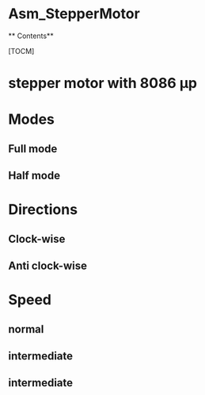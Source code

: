 # Asm_StepperMotor
 ** Contents**

[TOCM]
# stepper motor with 8086 µp
# Modes 
## Full mode
## Half mode
# Directions 
## Clock-wise
## Anti clock-wise
# Speed
## normal 
## intermediate 
## intermediate 
